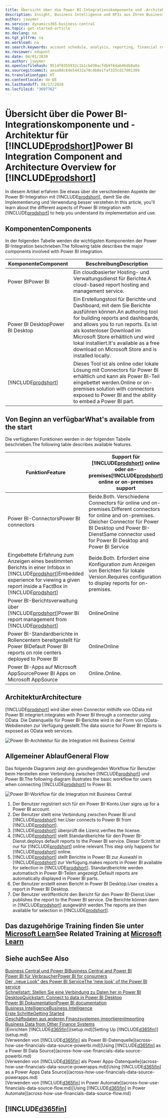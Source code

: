 ```yaml
---
title: Übersicht über die Power BI-Integrationskomponente und -Architektur für Business Central | Microsoft Docs
description: Insight, Business Intelligence und KPIs aus Ihren Business Central Daten einfach beziehen mit der Business Central Anwendung für Power BI.
author: jswymer
ms.service: dynamics365-business-central
ms.topic: get-started-article
ms.devlang: na
ms.tgt_pltfrm: na
ms.workload: na
ms.search.keywords: account schedule, analysis, reporting, financial report, business intelligence, KPI
ms.reviewer: edupont
ms.date: 04/01/2020
ms.author: jswymer
ms.openlocfilehash: 9514f0355932c1b1cbd30acfdb9f6dab46db8a0a
ms.sourcegitcommit: aeaa0dc64e54432a70c4b0e1faf325cd17d01389
ms.translationtype: HT
ms.contentlocale: de-DE
ms.lasthandoff: 08/17/2020
ms.locfileid: "3697762"
---
```

# <a name="power-bi-integration-component-and-architecture-overview-for-prodshort"></a><span data-ttu-id="23470-103">Übersicht über die Power BI-Integrationskomponente und -Architektur für [!INCLUDE[prodshort](includes/prodshort.md)]</span><span class="sxs-lookup"><span data-stu-id="23470-103">Power BI Integration Component and Architecture Overview for [!INCLUDE[prodshort](includes/prodshort.md)]</span></span>

<span data-ttu-id="23470-104">In diesem Artikel erfahren Sie etwas über die verschiedenen Aspekte der Power BI-Integration mit [!INCLUDE[prodshort](includes/prodshort.md)], damit Sie die Implementierung und Verwendung besser verstehen.</span><span class="sxs-lookup"><span data-stu-id="23470-104">In this article, you'll learn about the different aspects of Power BI integration with [!INCLUDE[prodshort](includes/prodshort.md)] to help you understand its implementation and use.</span></span>

## <a name="components"></a><span data-ttu-id="23470-105">Komponenten</span><span class="sxs-lookup"><span data-stu-id="23470-105">Components</span></span>

<span data-ttu-id="23470-106">In der folgenden Tabelle werden die wichtigsten Komponenten der Power BI-Integration beschrieben.</span><span class="sxs-lookup"><span data-stu-id="23470-106">The following table describes the major components involved with Power BI integration.</span></span>

|<span data-ttu-id="23470-107">Komponente</span><span class="sxs-lookup"><span data-stu-id="23470-107">Component</span></span>|<span data-ttu-id="23470-108">Beschreibung</span><span class="sxs-lookup"><span data-stu-id="23470-108">Description</span></span>|
|---------|-----------|
|<span data-ttu-id="23470-109">Power BI</span><span class="sxs-lookup"><span data-stu-id="23470-109">Power BI</span></span>|<span data-ttu-id="23470-110">Ein cloudbasierter Hosting- und Verwaltungsdienst für Berichte.</span><span class="sxs-lookup"><span data-stu-id="23470-110">A cloud-based report hosting and management service.</span></span>|
|<span data-ttu-id="23470-111">Power BI Desktop</span><span class="sxs-lookup"><span data-stu-id="23470-111">Power BI Desktop</span></span>|<span data-ttu-id="23470-112">Ein Erstellungstool für Berichte und Dashboard, mit dem Sie Berichte ausführen können.</span><span class="sxs-lookup"><span data-stu-id="23470-112">An authoring tool for building reports and dashboards, and allows you to run reports.</span></span> <span data-ttu-id="23470-113">Es ist als kostenloser Download im Microsoft Store erhältlich und wird lokal installiert.</span><span class="sxs-lookup"><span data-stu-id="23470-113">It's available as a free download on Microsoft Store and is installed locally.</span></span>|
|[!INCLUDE[prodshort](includes/prodshort.md)]|<span data-ttu-id="23470-114">Dieses Tool ist als online oder lokale Lösung mit Connectors für Power BI erhältlich und kann als Power BI-Teil eingebettet werden.</span><span class="sxs-lookup"><span data-stu-id="23470-114">Online or on-premises solution with connectors exposed to Power BI and the ability to embed a Power BI part.</span></span>|

## <a name="whats-available-from-the-start"></a><span data-ttu-id="23470-115">Von Beginn an verfügbar</span><span class="sxs-lookup"><span data-stu-id="23470-115">What's available from the start</span></span>

<span data-ttu-id="23470-116">Die verfügbaren Funktionen werden in der folgenden Tabelle beschrieben.</span><span class="sxs-lookup"><span data-stu-id="23470-116">The following table describes available features.</span></span>

|<span data-ttu-id="23470-117">Funktion</span><span class="sxs-lookup"><span data-stu-id="23470-117">Feature</span></span>|<span data-ttu-id="23470-118">Support für [!INCLUDE[prodshort](includes/prodshort.md)] online oder on-premises</span><span class="sxs-lookup"><span data-stu-id="23470-118">[!INCLUDE[prodshort](includes/prodshort.md)] online or on-premises support</span></span>|
|-------|---------------------|
|<span data-ttu-id="23470-119">Power BI-Connectors</span><span class="sxs-lookup"><span data-stu-id="23470-119">Power BI connectors</span></span>|<span data-ttu-id="23470-120">Beide.</span><span class="sxs-lookup"><span data-stu-id="23470-120">Both.</span></span> <span data-ttu-id="23470-121">Verschiedene Connectors für online und on-premises.</span><span class="sxs-lookup"><span data-stu-id="23470-121">Different connectors for online and on-premises.</span></span> <span data-ttu-id="23470-122">Gleicher Connector für Power BI Desktop und Power BI-Dienst</span><span class="sxs-lookup"><span data-stu-id="23470-122">Same connector used for Power BI Desktop and Power BI Service</span></span> |
|<span data-ttu-id="23470-123">Eingebettete Erfahrung zum Anzeigen eines bestimmten Berichts in einer Infobox in [!INCLUDE[prodshort](includes/prodshort.md)]</span><span class="sxs-lookup"><span data-stu-id="23470-123">Embedded experience for viewing a given report inside a FactBox in [!INCLUDE[prodshort](includes/prodshort.md)]</span></span>|<span data-ttu-id="23470-124">Beide.</span><span class="sxs-lookup"><span data-stu-id="23470-124">Both.</span></span> <span data-ttu-id="23470-125">Erfordert eine Konfiguration zum Anzeigen von Berichten für lokale Version.</span><span class="sxs-lookup"><span data-stu-id="23470-125">Requires configuration to display reports for on-premises.</span></span>|
|<span data-ttu-id="23470-126">Power BI-Berichtsverwaltung über [!INCLUDE[prodshort](includes/prodshort.md)]</span><span class="sxs-lookup"><span data-stu-id="23470-126">Power BI report management from [!INCLUDE[prodshort](includes/prodshort.md)]</span></span>|<span data-ttu-id="23470-127">Online</span><span class="sxs-lookup"><span data-stu-id="23470-127">Online</span></span>|
|<span data-ttu-id="23470-128">Power BI-Standardberichte in Rollencentern bereitgestellt für Power BI</span><span class="sxs-lookup"><span data-stu-id="23470-128">Default Power BI reports on role centers deployed to Power BI</span></span>|<span data-ttu-id="23470-129">Online</span><span class="sxs-lookup"><span data-stu-id="23470-129">Online</span></span>|
|<span data-ttu-id="23470-130">Power BI-Apps auf Microsoft AppSource</span><span class="sxs-lookup"><span data-stu-id="23470-130">Power BI Apps on Microsoft AppSource</span></span>|<span data-ttu-id="23470-131">Online.</span><span class="sxs-lookup"><span data-stu-id="23470-131">Online.</span></span>|

## <a name="architecture"></a><span data-ttu-id="23470-132">Architektur</span><span class="sxs-lookup"><span data-stu-id="23470-132">Architecture</span></span>

[!INCLUDE[prodshort](includes/prodshort.md)] <span data-ttu-id="23470-133">wird über einen Connector mithilfe von OData mit Power BI integriert.</span><span class="sxs-lookup"><span data-stu-id="23470-133">integrates with Power BI through a connector using OData.</span></span> <span data-ttu-id="23470-134">Die Datenquelle für Power BI-Berichte wird in der Form von OData-Webdiensten zur Verfügung gestellt.</span><span class="sxs-lookup"><span data-stu-id="23470-134">The data source for Power BI reports is exposed as OData web services.</span></span>

![Power BI-Architektur für die Integration mit Business Central](./media/power-bi-architecture.png)

## <a name="general-flow"></a><span data-ttu-id="23470-136">Allgemeiner Ablauf</span><span class="sxs-lookup"><span data-stu-id="23470-136">General Flow</span></span>

<span data-ttu-id="23470-137">Das folgende Diagramm zeigt den grundlegenden Workflow für Benutzer beim Herstellen einer Verbindung zwischen [!INCLUDE[prodshort](includes/prodshort.md)] und Power BI.</span><span class="sxs-lookup"><span data-stu-id="23470-137">The following diagram illustrates the basic workflow for users when connecting [!INCLUDE[prodshort](includes/prodshort.md)] to Power BI.</span></span>

![Power BI-Workflow für die Integration mit Business Central](./media/power-bi-flow.png)

1. <span data-ttu-id="23470-139">Der Benutzer registriert sich für ein Power BI-Konto.</span><span class="sxs-lookup"><span data-stu-id="23470-139">User signs up for a Power BI account.</span></span>
2. <span data-ttu-id="23470-140">Der Benutzer stellt eine Verbindung zwischen Power BI und [!INCLUDE[prodshort](includes/prodshort.md)] her.</span><span class="sxs-lookup"><span data-stu-id="23470-140">User connects to Power BI from [!INCLUDE[prodshort](includes/prodshort.md)].</span></span>
3. [!INCLUDE[prodshort](includes/prodshort.md)] <span data-ttu-id="23470-141">überprüft die Lizenz.</span><span class="sxs-lookup"><span data-stu-id="23470-141">verifies the license.</span></span>
4. [!INCLUDE[prodshort](includes/prodshort.md)] <span data-ttu-id="23470-142">stellt Standardberichte für den Power BI-Dienst.</span><span class="sxs-lookup"><span data-stu-id="23470-142">deploys default reports to the Power BI service.</span></span> <span data-ttu-id="23470-143">Dieser Schritt ist nur für [!INCLUDE[prodshort](includes/prodshort.md)] online relevant.</span><span class="sxs-lookup"><span data-stu-id="23470-143">This step only happens for [!INCLUDE[prodshort](includes/prodshort.md)] online.</span></span>
5. [!INCLUDE[prodshort](includes/prodshort.md)] <span data-ttu-id="23470-144">stellt Berichte in Power BI zur Auswahl in [!INCLUDE[prodshort](includes/prodshort.md)] zur Verfügung.</span><span class="sxs-lookup"><span data-stu-id="23470-144">makes reports in Power BI available for selection in [!INCLUDE[prodshort](includes/prodshort.md)].</span></span> <span data-ttu-id="23470-145">Standardberichte werden automatisch in Power BI-Teilen angezeigt.</span><span class="sxs-lookup"><span data-stu-id="23470-145">Default reports are automatically displayed in Power BI parts.</span></span>
6. <span data-ttu-id="23470-146">Der Benutzer erstellt einen Bericht in Power BI Desktop.</span><span class="sxs-lookup"><span data-stu-id="23470-146">User creates a report in Power BI Desktop.</span></span>
7. <span data-ttu-id="23470-147">Der Benutzer veröffentlicht den Bericht für den Power BI-Dienst.</span><span class="sxs-lookup"><span data-stu-id="23470-147">User publishes the report to the Power BI service.</span></span> <span data-ttu-id="23470-148">Die Berichte können dann in [!INCLUDE[prodshort](includes/prodshort.md)] ausgewählt werden.</span><span class="sxs-lookup"><span data-stu-id="23470-148">The reports are then available for selection in [!INCLUDE[prodshort](includes/prodshort.md)].</span></span>

## <a name="see-related-training-at-microsoft-learn"></a><span data-ttu-id="23470-149">Das dazugehörige Training finden Sie unter [Microsoft Learn](/learn/modules/configure-powerbi-excel-dynamics-365-business-central/index)</span><span class="sxs-lookup"><span data-stu-id="23470-149">See Related Training at [Microsoft Learn](/learn/modules/configure-powerbi-excel-dynamics-365-business-central/index)</span></span>

## <a name="see-also"></a><span data-ttu-id="23470-150">Siehe auch</span><span class="sxs-lookup"><span data-stu-id="23470-150">See Also</span></span>

[<span data-ttu-id="23470-151">Business Central und Power BI</span><span class="sxs-lookup"><span data-stu-id="23470-151">Business Central and Power BI</span></span>](admin-powerbi.md)  
[<span data-ttu-id="23470-152">Power BI für Verbraucher</span><span class="sxs-lookup"><span data-stu-id="23470-152">Power BI for consumers</span></span>](/power-bi/consumer/end-user-consumer)  
[<span data-ttu-id="23470-153">Der „neue Look“ des Power BI Service</span><span class="sxs-lookup"><span data-stu-id="23470-153">The 'new look' of the Power BI service</span></span>](/power-bi/service-new-look)  
[<span data-ttu-id="23470-154">Schnellstart: Stellen Sie eine Verbindung zu Daten her in Power BI Desktop</span><span class="sxs-lookup"><span data-stu-id="23470-154">Quickstart: Connect to data in Power BI Desktop</span></span>](/power-bi/desktop-quickstart-connect-to-data)  
[<span data-ttu-id="23470-155">Power BI Dokumentation</span><span class="sxs-lookup"><span data-stu-id="23470-155">Power BI documentation</span></span>](/power-bi/)  
[<span data-ttu-id="23470-156">Business Intelligence</span><span class="sxs-lookup"><span data-stu-id="23470-156">Business Intelligence</span></span>](bi.md)  
[<span data-ttu-id="23470-157">Erste Schritte</span><span class="sxs-lookup"><span data-stu-id="23470-157">Getting Started</span></span>](product-get-started.md)  
[<span data-ttu-id="23470-158">Geschäftsdaten aus anderen Finanzsystemen importieren</span><span class="sxs-lookup"><span data-stu-id="23470-158">Importing Business Data from Other Finance Systems</span></span>](across-import-data-configuration-packages.md)  
<span data-ttu-id="23470-159">[Einrichten [!INCLUDE[d365fin](includes/d365fin_md.md)]](setup.md)</span><span class="sxs-lookup"><span data-stu-id="23470-159">[Setting Up [!INCLUDE[d365fin](includes/d365fin_md.md)]](setup.md)</span></span>  
<span data-ttu-id="23470-160">[Verwenden von [!INCLUDE[d365fin](includes/d365fin_md.md)] als Power BI-Datenquelle](across-how-use-financials-data-source-powerbi.md)</span><span class="sxs-lookup"><span data-stu-id="23470-160">[Using [!INCLUDE[d365fin](includes/d365fin_md.md)] as a Power BI Data Source](across-how-use-financials-data-source-powerbi.md)</span></span>  
<span data-ttu-id="23470-161">[Verwenden von [!INCLUDE[d365fin](includes/d365fin_md.md)] als Power Apps-Datenquelle](across-how-use-financials-data-source-powerapps.md)</span><span class="sxs-lookup"><span data-stu-id="23470-161">[Using [!INCLUDE[d365fin](includes/d365fin_md.md)] as a Power Apps Data Source](across-how-use-financials-data-source-powerapps.md)</span></span>  
<span data-ttu-id="23470-162">[Verwenden von [!INCLUDE[d365fin](includes/d365fin_md.md)] in Power Automate](across-how-use-financials-data-source-flow.md)</span><span class="sxs-lookup"><span data-stu-id="23470-162">[Using [!INCLUDE[d365fin](includes/d365fin_md.md)] in Power Automate](across-how-use-financials-data-source-flow.md)</span></span>  

## [!INCLUDE[d365fin](includes/free_trial_md.md)]  
